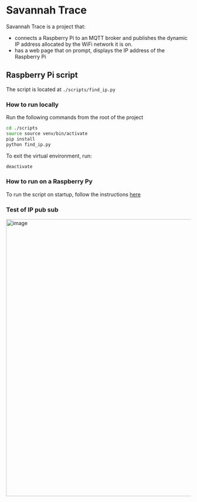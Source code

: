 # Savannah Trace

Savannah Trace is a project that: 
- connects a Raspberry Pi to an MQTT broker and publishes the dynamic IP address allocated by the WiFi network it is on.
- has a web page that on prompt, displays the IP address of the Raspberry Pi

## Raspberry Pi script
The script is located at `./scripts/find_ip.py`

### How to run locally
Run the following commands from the root of the project
```bash
cd ./scripts
source source venv/bin/activate
pip install
python find_ip.py
```
To exit the virtual environment, run:
```bash
deactivate
```

### How to run on a Raspberry Py
To  run the script on startup, follow the instructions [here](https://www.instructables.com/Raspberry-Pi-Launch-Python-script-on-startup/)

### Test of IP pub sub
<img width="754" alt="image" src="https://github.com/waynelogan/savanna-trace/assets/87014851/8d2962f5-ccb4-4403-a215-55f23276ebd9">
